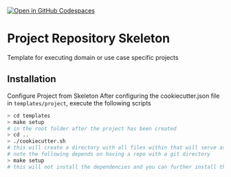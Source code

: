 [![Open in GitHub Codespaces](https://github.com/codespaces/badge.svg)](https://github.com/codespaces/new?hide_repo_select=true&ref=main&repo=492249131&machine=standardLinux32gb&location=EastUs)

# Project Repository Skeleton
Template for executing domain or use case specific projects


## Installation
Configure Project from Skeleton
After configuring the cookiecutter.json file in `templates/project`, execute the following scripts
```sh
> cd templates
> make setup 
# in the root folder after the project has been created 
> cd ..
> ./cookiecutter.sh
# this will create a directory with all files within that will serve as the Repo directory for a new project
# note the following depends on having a repo with a git directory
> make setup
# this will not install the dependencies and you can further install this package now as noted below
```

